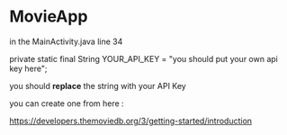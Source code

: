 # MovieApp

in the MainActivity.java line 34 

private static final String YOUR_API_KEY = "you should put your own api key here";
    
you should **replace** the string with your API Key 

you can create one from here :

https://developers.themoviedb.org/3/getting-started/introduction
